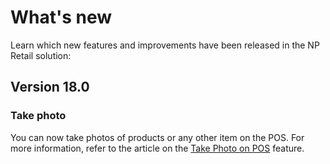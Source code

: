 # What's new

Learn which new features and improvements have been released in the NP Retail solution:

## Version 18.0

### Take photo

You can now take photos of products or any other item on the POS. For more information, refer to the article on the [Take Photo on POS](retail/posunit/howto/take_photo_pos.md) feature.
